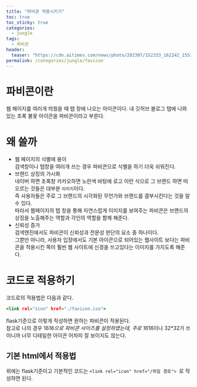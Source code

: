 ```yaml
---
title: "파비콘 적용시키기"
toc: true
toc_sticky: true
categories:
  - jungle
tags:
  - 파비콘
header:
  teaser: "https://cdn.aitimes.com/news/photo/202307/152333_162242_1553.jpg"
permalink: /categories/jungle/favicon
---
```

# 파비콘이란
웹 페이지를 여러개 띄웠을 때 탭 창에 나오는 아이콘이다.
내 깃허브 블로그 탭에 나와있는 초록 불꽃 아이콘을 파비콘이라고 부른다.
# 왜 쓸까
- 웹 페이지의 식별에 용이<br>
검색창이나 탭창을 여러개 쓰는 경우 파비콘으로 식별을 하기 더욱 쉬워진다.
- 브랜드 상징의 가시화<br>
네이버 하면 초록창 카카오하면 노란색 바탕에 로고 이런 식으로 그 브랜드 하면 떠오르는 것들은 대부분 `이미지`이다.<br>
즉 사용자들은 주로 그 브랜드의 시각화된 무언가와 브랜드를 결부시킨다는 것을 알 수 있다.<br>
따라서 웹페이지의 탭 창을 통해 자연스럽게 이미지를 보여주는 파비콘은 브랜드의 상징을 노출해주는 역할과 각인의 역할을 함께 해준다.
- 신뢰성 증가<br>
검색엔진에서도 파비콘이 신뢰성과 전문성 판단의 요소 중 하나이다.<br>
그뿐만 아니라, 사용자 입장에서도 기본 아이콘으로 되어있는 웹사이트 보다는 파비콘을 적용시킨 쪽이 훨씬 웹 사이트에 신경을 쓰고있다는 이미지를 가지도록 해준다.
# 코드로 적용하기
코드로의 적용법은 다음과 같다.
```htm
<link rel="icon" href="./favicon.ico">
```
flask기준으로 이렇게 작성하면 원하는 파비콘이 적용된다.<br>
참고로 나의 경우 16*16으로 파비콘 사이즈를 설정하였는데, 주로 16*16이나 32*32가 쓰이니까 너무 디테일한 아이콘 어차피 잘 보이지도 않는다.
## 기본 html에서 적용법
위에는 flask기준이고 기본적인 코드는 `<link rel="icon" href="/파일 경로">
`로 작성하면 된다.
